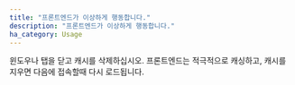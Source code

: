 ```yaml
---
title: "프론트엔드가 이상하게 행동합니다."
description: "프론트엔드가 이상하게 행동합니다."
ha_category: Usage
---
```


윈도우나 탭을 닫고 캐시를 삭제하십시오. 
프론트엔드는 적극적으로 캐싱하고, 캐시를 지우면 다음에 접속할때 다시 로드됩니다.

